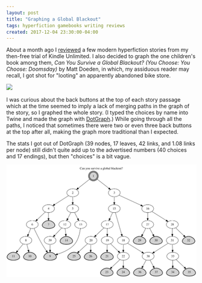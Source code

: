 ```yaml
---
layout: post
title: "Graphing a Global Blackout"
tags: hyperfiction gamebooks writing reviews
created: 2017-12-04 23:30:00-04:00
---
```

About a month ago I [reviewed](/blog/2017/11/04/state-of-the-cyoa-art/) a few modern hyperfiction stories from my then-free trial of Kindle Unlimited.  I also decided to graph the one children's book among them, *Can You Survive a Global Blackout? (You Choose: You Choose: Doomsday)* by Matt Doeden, in which, my assiduous reader may recall, I got shot for "looting" an apparently abandoned bike store.

<a href="https://www.amazon.com/Can-Survive-Global-Blackout-Choose/dp/147470705X/ref=as_li_ss_il?_encoding=UTF8&qid=1508945469&sr=1-7&linkCode=li2&tag=mcdema-20&linkId=68272250b5e15aacec4bf82e024fee7a" target="_blank"><img border="0" src="//ws-na.amazon-adsystem.com/widgets/q?_encoding=UTF8&ASIN=147470705X&Format=_SL160_&ID=AsinImage&MarketPlace=US&ServiceVersion=20070822&WS=1&tag=mcdema-20" ></a><img src="https://ir-na.amazon-adsystem.com/e/ir?t=mcdema-20&l=li2&o=1&a=147470705X" width="1" height="1" border="0" alt="" style="border:none !important; margin:0px !important;" />

I was curious about the back buttons at the top of each story passage which at the time seemed to imply a lack of merging paths in the graph of the story, so I graphed the whole story.  (I typed the choices by name into Twine and made the graph with [DotGraph](/tools/scree/dotgraph/).)  While going through all the paths, I noticed that sometimes there were two or even three back buttons at the top after all, making the graph more traditional than I expected.

The stats I got out of DotGraph (39 nodes, 17 leaves, 42 links, and 1.08 links per node) still didn't quite add up to the advertised numbers (40 choices and 17 endings), but then "choices" is a bit vague.

[![choicemap of Global Blackout](/files/svg/surviveBlackout.svg)](/files/svg/surviveBlackout.svg)


